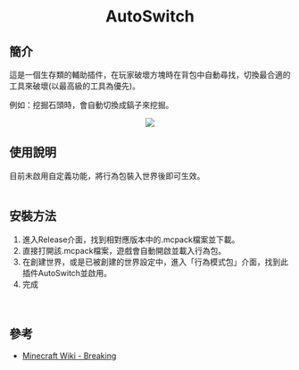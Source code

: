 <h1 align="center">AutoSwitch</h1>

## **簡介**
這是一個生存類的輔助插件，在玩家破壞方塊時在背包中自動尋找，切換最合適的工具來破壞(以最高級的工具為優先)。

例如：挖掘石頭時，會自動切換成鎬子來挖掘。
<br>
<div align="center"><img src="https://github.com/xig1517/AutoSwitch/blob/master/pic/example.gif"></div>

## **使用說明**
目前未啟用自定義功能，將行為包裝入世界後即可生效。
<br><br>

## **安裝方法**
1. 進入Release介面，找到相對應版本中的.mcpack檔案並下載。
2. 直接打開該.mcpack檔案，遊戲會自動開啟並載入行為包。
3. 在創建世界，或是已被創建的世界設定中，進入「行為模式包」介面，找到此插件AutoSwitch並啟用。
4. 完成  
<br><br>

## **參考**
- [Minecraft Wiki - Breaking](https://minecraft.fandom.com/wiki/Breaking)

